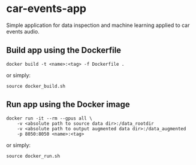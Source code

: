 # car-events-app
Simple application for data inspection and machine learning applied to car events audio.

## Build app using the Dockerfile

```
docker build -t <name>:<tag> -f Dockerfile .
```

or simply:

```
source docker_build.sh
```

## Run app using the Docker image

```
docker run -it --rm --gpus all \
    -v <absolute path to source data dir>:/data_rootdir 
    -v <absolute path to output augmented data dir>:/data_augmented
    -p 8050:8050 <name>:<tag>
```

or simply:

```
source docker_run.sh
```

## 
